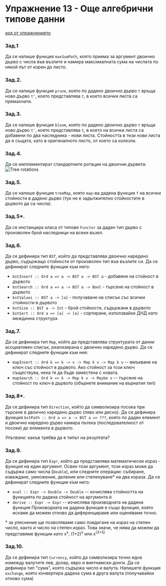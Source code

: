 # Упражнение 13 - Още алгебрични типове данни

[код от упражнението](ex13-20200114-solutions.hs)

### Зад.1
Да се напише функция `maxSumPath`, която приема за аргумент двоично дърво с числа във възлите и намира максималната сума на числата по някой път от корен до листо.
### Зад.2.
Да се напише функция `prune`, която по дадено двоично дърво `t` връща ново дърво `t'`, което представлява `t`, в което всички листа са премахнати.
### Зад.3.
Да се напише функция `bloom`, която по дадено двоично дърво `t` връща ново дърво `t'`, което представлява `t`, в което на всички листа са добавени по два наследника - нови листа. Стойността в тези нови листа да е същата, като в оригиналното листо, от което са излезли.
### Зад.4.
Да се имплементират стандартните ротации на двоични дървета:
![Tree rotations](https://upload.wikimedia.org/wikipedia/commons/2/23/Tree_rotation.png)
### Зад.5.
Да се напише функция `treeМap`, която `map`-ва дадена функция `f` на всички стойности в дадено дърво (тук не е задължително стойностите в дървото да са числа).
### Зад.5*.
Да се инстанцира класа от типове `Functor` за даден тип дърво с произволен брой наследници на всеки възел.
### Зад.6.
Да се дефинира тип `BST`, който да представлява двоично наредено дърво, съдържащо стойности от произволен тип във възлите си. Да се дефинират следните функции към него:
- `bstInsert :: Ord a => a -> BST a -> BST a` - добавяне на стойност в дървото
- `bstSearch :: Ord a => a -> BST a -> Bool`  - търсене на стойност в дървото
- `bstValues :: BST a -> [a]`                 - получаване на списък със всички стойности в дървото
- `bstSize :: BST a -> Int`                   - брой стойности, съдържани в дървото
- `bstSort :: Ord a => [a] -> [a]`            - сортиране, използвайки ДНД като междинна структура
### Зад.7.
Да се дефинира тип `Map`, който да представлява структурата от данни асоциативен списък, реализирана с двоично наредено дърво. Да се дефинират следните функции към нея:
- `mapInsert :: Ord k => k -> v -> Map k v -> Map k v` -- вмъкване на ключ със стойност в дървото. Ако стойност за този ключ съществува, нека тя да бъде заместена с новата.
- `mapSearch :: Ord k => k -> Map k v -> Maybe v`      -- търсене на стойност по ключ в дървото (обърнете внимание на върнатия тип)
### Зад.8*.
Да се дефинира тип `Direction`, който да символизира посока при търсене в двоично наредено дърво (ляво или дясно). Да се дефинира функция `bstPath :: Ord a => a -> BST a => ???`, която по даден елемент и двоично наредено дърво намира пътека (последователност от посоки) до елемента в дървото.

_Упътване:_ какъв трябва да е типът на резултата?
### Зад.9.
Да се дефинира тип `Expr`, който да представлява математически израз - функция на един аргумент. Освен този аргумент, този израз може да съдържа само числа (`Double`), или следните операции: събиране, изваждане, умножение, деление или степенуване* на два израза. Да се дефинират следните функции към него:
- `eval :: Expr -> Double -> Double` -- изчислява стойността на функцията по дадена стойност на аргумента ѝ
- `derive :: Expr -> Expr`           -- изчислява производната на дадена функция
Производната на дадена функция е също функция, която искаме да можем отново да диференцираме или оценяваме точно.

\* за улеснение ще позволяваме само повдигане на израз на степен число, както и число на степен израз. Това значи, че няма да можем да представяме функции като x<sup>x</sup>, (1+2)<sup>x</sup> или x<sup>(3+5)</sup>

### Зад.10.
Да се дефинира тип `Currency`, който да символизира точно една измежду валутите лев, долар, евро и виетнамски донги. Да се дефинира тип "сума", която съдържа число и валута. Напишете функция `exchange`, която конвертира дадена сума в друга валута (получавайки отново сума)